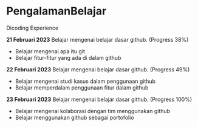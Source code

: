 # PengalamanBelajar
Dicoding Experience

**21 Februari 2023**
Belajar mengenai belajar dasar github. (Progress 38%)
  * Belajar mengenai apa itu git
  * Belajar fitur-fitur yang ada di dalam github

**22 Februari 2023**
Belajar mengenai belajar dasar github. (Progress 49%)
  * Belajar mengenai studi kasus dalam penggunaan github
  * Belajar memperdalam penggunaan fitur dalam github
  
**23 Februari 2023**
Belajar mengenai belajar dasar github. (Progress 100%)
  * Belajar mengenai kolaborasi dengan tim menggunakan github
  * Belajar menggunakan github sebagai portofolio
